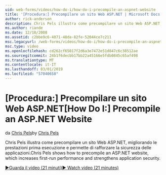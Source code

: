 ```yaml
---
uid: web-forms/videos/how-do-i/how-do-i-precompile-an-aspnet-website
title: '[Procedura:] Precompilare un sito Web ASP.NET | Microsoft Docs'
author: rick-anderson
description: Chris Pels illustra come precompilare un sito Web ASP.NET, migliorando le prestazioni prima esecuzione e permette di rafforzare la sicurezza delle applicazioni.
ms.author: riande
ms.date: 12/18/2008
ms.assetid: c2bbe9c6-4071-40da-82fe-52044ce7c211
msc.legacyurl: /web-forms/videos/how-do-i/how-do-i-precompile-an-aspnet-website
msc.type: video
ms.openlocfilehash: cd262cf65017f2d6a3e7472e51d847c6c38512ae
ms.sourcegitcommit: 24b1f6decbb17bb22a45166e5fdb0845c65af498
ms.translationtype: MT
ms.contentlocale: it-IT
ms.lasthandoff: 03/01/2019
ms.locfileid: "57040658"
---
```

<a name="how-do-i-precompile-an-aspnet-website"></a><span data-ttu-id="12f66-103">[Procedura:] Precompilare un sito Web ASP.NET</span><span class="sxs-lookup"><span data-stu-id="12f66-103">[How Do I:] Precompile an ASP.NET Website</span></span>
====================
<span data-ttu-id="12f66-104">da [Chris Pels](https://twitter.com/chrispels)</span><span class="sxs-lookup"><span data-stu-id="12f66-104">by [Chris Pels](https://twitter.com/chrispels)</span></span>

<span data-ttu-id="12f66-105">Chris Pels illustra come precompilare un sito Web ASP.NET, migliorando le prestazioni prima esecuzione e permette di rafforzare la sicurezza delle applicazioni.</span><span class="sxs-lookup"><span data-stu-id="12f66-105">Chris Pels shows how to precompile an ASP.NET website, which increases first-run performance and strengthens application security.</span></span>

[<span data-ttu-id="12f66-106">&#9654;Guarda il video (21 minuti)</span><span class="sxs-lookup"><span data-stu-id="12f66-106">&#9654; Watch video (21 minutes)</span></span>](https://channel9.msdn.com/Blogs/ASP-NET-Site-Videos/how-do-i-precompile-an-aspnet-website)
